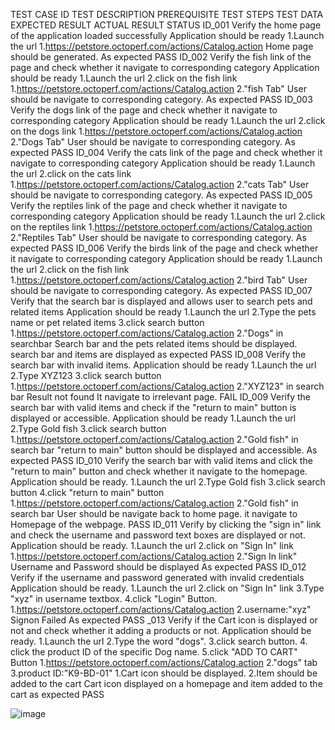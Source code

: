TEST CASE ID	TEST DESCRIPTION	PREREQUISITE	TEST STEPS	TEST DATA	EXPECTED RESULT	ACTUAL RESULT	STATUS
ID_001	Verify the home page of the application loaded successfully 	Application should be ready	1.Launch the url	1.https://petstore.octoperf.com/actions/Catalog.action	Home page should be generated.	As expected	PASS
ID_002	Verify the fish link of the page and check whether it navigate to corresponding category	Application should be ready	1.Launch  the url                                    2.click  on the fish link	1.https://petstore.octoperf.com/actions/Catalog.action 2."fish Tab"	User should be navigate to corresponding category.	As expected	PASS
ID_003	Verify the dogs link of the page and check whether it navigate to corresponding category	Application should be ready	1.Launch  the url                                    2.click  on the dogs link	1.https://petstore.octoperf.com/actions/Catalog.action 2."Dogs Tab"	User should be navigate to corresponding category.	As expected	PASS
ID_004	Verify the cats link of the page and check whether it navigate to corresponding category	Application should be ready	1.Launch  the url                                    2.click  on the cats link	1.https://petstore.octoperf.com/actions/Catalog.action 2."cats Tab"	User should be navigate to corresponding category.	As expected	PASS
ID_005	Verify the reptiles link of the page and check whether it navigate to corresponding category	Application should be ready	1.Launch  the url                                    2.click  on the reptiles link	1.https://petstore.octoperf.com/actions/Catalog.action 2."Reptiles Tab"	User should be navigate to corresponding category.	As expected	PASS
ID_006	Verify the birds link of the page and check whether it navigate to corresponding category	Application should be ready	1.Launch  the url                                    2.click  on the fish link	1.https://petstore.octoperf.com/actions/Catalog.action 2."bird Tab"	User should be navigate to corresponding category.	As expected	PASS
ID_007	Verify that the search bar is displayed and allows user to search pets and related items 	Application should be ready	1.Launch the url                               2.Type the pets name or pet related items                                    3.click search button	1.https://petstore.octoperf.com/actions/Catalog.action 2."Dogs" in searchbar	Search bar and the pets related items should be displayed.	search bar and items are displayed as expected	PASS
ID_008	Verify the search bar with invalid items.	Application should be ready	1.Launch the url                               2.Type XYZ123                                  3.click search button	1.https://petstore.octoperf.com/actions/Catalog.action 2."XYZ123" in search bar	Result not found 	It navigate to irrelevant page.	FAIL
ID_009	Verify the search bar with valid items and check if the "return to main" button is displayed or accessible.	Application should be ready	1.Launch the url                               2.Type Gold fish                                  3.click search button                      	1.https://petstore.octoperf.com/actions/Catalog.action 2."Gold fish" in search bar	"return to main" button should be displayed and accessible.	As expected	PASS
ID_010	Verify the search bar with valid items and click the "return to main" button and check whether it navigate to the homepage.	Application should be ready.	1.Launch the url                               2.Type Gold fish                                  3.click search button                      4.click "return to main" button	1.https://petstore.octoperf.com/actions/Catalog.action 2."Gold fish"  in search bar                                                                               	User should be navigate back to home page.	it navigate to Homepage of the webpage.	PASS
ID_011	Verify by clicking the "sign in" link and check the username and password text boxes are displayed or not. 	Application should be ready.	1.Launch the url                              2.click on "Sign In" link  	1.https://petstore.octoperf.com/actions/Catalog.action 2."Sign In link"	Username and Password should be displayed	As expected	PASS
ID_012	Verify if the username and password generated with invalid credentials	Application should be ready.	1.Launch the url                              2.click on "Sign In" link                  3.Type "xyz" in username textbox.                                             4.click "Login" Button.	1.https://petstore.octoperf.com/actions/Catalog.action 2.username:"xyz"	Signon Failed 	As expected	PASS
_013	Verify if the Cart icon is displayed or not and check whether it adding a products or not.	Application should be ready.	1.Launch the url                               2.Type the word "dogs".                                 3.click search button.                     4. click the product ID of the specific Dog name.                         5.click "ADD TO CART" Button                        	1.https://petstore.octoperf.com/actions/Catalog.action 2."dogs" tab                                                                3.product ID:"K9-BD-01"	1.Cart icon should be displayed.                                2.Item should be added to the cart                          	Cart icon displayed on a homepage and item added to the cart as expected	PASS


![image](https://github.com/user-attachments/assets/3fe28bd3-91f2-4db2-9c8e-e40c841e5eeb)

